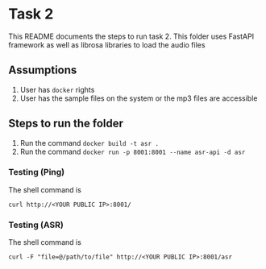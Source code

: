 # Task 2

This README documents the steps to run task 2. This folder uses FastAPI framework as well as librosa libraries to load the audio files

## Assumptions
1. User has `docker` rights
2. User has the sample files on the system or the mp3 files are accessible

## Steps to run the folder

1. Run the command `docker build -t asr .`
2. Run the command `docker run -p 8001:8001 --name asr-api -d asr`

### Testing (Ping)

The shell command is 

`curl http://<YOUR PUBLIC IP>:8001/`

### Testing (ASR)
The shell command is 

`curl -F "file=@/path/to/file" http://<YOUR PUBLIC IP>:8001/asr`


